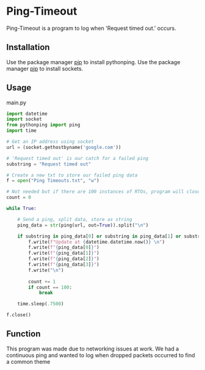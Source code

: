 # Ping-Timeout
Ping-Timeout is a program to log when 'Request timed out.' occurs.

## Installation
Use the package manager [pip](https://pypi.org/project/pythonping/) to install pythonping.
Use the package manager [pip](https://pypi.org/project/sockets/) to install sockets.

## Usage
main.py
```python
import datetime
import socket
from pythonping import ping
import time

# Get an IP address using socket 
url = (socket.gethostbyname('google.com'))

# 'Request timed out' is our catch for a failed ping
substring = "Request timed out"

# Create a new txt to store our failed ping data
f = open("Ping Timeouts.txt", "w")

# Not needed but if there are 100 instances of RTOs, program will close
count = 0

while True:

    # Send a ping, split data, store as string
    ping_data = str(ping(url, out=True)).split("\n")

    if substring in ping_data[0] or substring in ping_data[1] or substring in ping_data[2] or substring in ping_data[3]:
        f.write(f"Update at {datetime.datetime.now()} \n")
        f.write(f"{ping_data[0]}")
        f.write(f"{ping_data[1]}")
        f.write(f"{ping_data[2]}")
        f.write(f"{ping_data[3]}")
        f.write("\n")
        
        count += 1
        if count == 100:
            break

    time.sleep(.7500)

f.close()

```
## Function
This program was made due to networking issues at work. We had a continuous ping and wanted to log when dropped packets occurred to find a common theme
